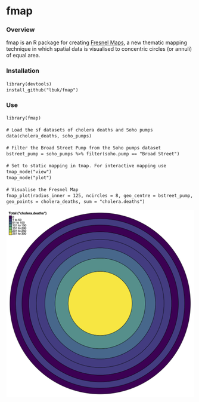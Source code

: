 # fmap

### Overview

fmap is an R package for creating [Fresnel Maps](https://www.liamthomasbolton.com/portfolio/FresnelMap/), a new thematic mapping technique in which spatial data is visualised to concentric circles (or annuli) of equal area.

### Installation

    library(devtools)
    install_github("lbuk/fmap")

### Use

    library(fmap)

    # Load the sf datasets of cholera deaths and Soho pumps
    data(cholera_deaths, soho_pumps)

    # Filter the Broad Street Pump from the Soho pumps dataset
    bstreet_pump = soho_pumps %>% filter(soho.pump == "Broad Street")

    # Set to static mapping in tmap. For interactive mapping use tmap_mode("view")
    tmap_mode("plot")

    # Visualise the Fresnel Map
    fmap_plot(radius_inner = 125, ncircles = 8, geo_centre = bstreet_pump, geo_points = cholera_deaths, sum = "cholera.deaths")

![](https://github.com/lbuk/fmap/blob/master/img/fmap_plot_example.png)